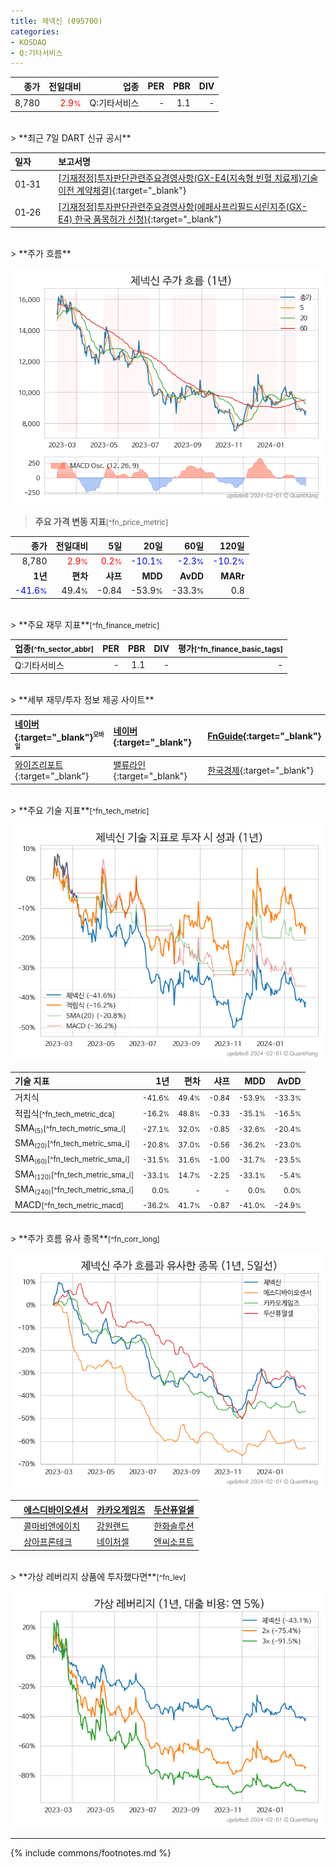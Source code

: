 ```yaml
---
title: 제넥신 (095700)
categories:
- KOSDAQ
- Q:기타서비스
---
```

| **종가** | **전일대비** | **업종** | **PER** | **PBR** | **DIV** |
| -------: | -----------: | -------: | ------: | ------: | ------: |
| 8,780 | <span style="color: red">2.9<small>%</small></span> | Q:기타서비스 | - | 1.1 | - |

<!-- more -->

<br>
> **최근 7일 DART 신규 공시**<a id="dart"></a>


| **일자** |      | **보고서명** |
| :------- | :--- | :----------- |
| 01&#x2011;31 | | [[기재정정]투자판단관련주요경영사항(GX-E4(지속형 빈혈 치료제)기술이전 계약체결)](https://dart.fss.or.kr/dsaf001/main.do?rcpNo=20240131901059){:target="_blank"} |
| 01&#x2011;26 | | [[기재정정]투자판단관련주요경영사항(에페사프리필드시린지주(GX-E4) 한국 품목허가 신청)](https://dart.fss.or.kr/dsaf001/main.do?rcpNo=20240126900076){:target="_blank"} |

<br>
> **주가 흐름**<a id="price"></a>

![095700](/stock/images/095700.png)

> **주요 가격 변동 지표**<small>[^fn_price_metric]</small>

| **종가** | **전일대비** | **5일** | **20일** | **60일** | **120일** |
| -------: | -----------: | ------: | -------: | -------: | --------: |
| 8,780 | <span style="color: red">2.9<small>%</small></span> | <span style="color: red">0.2<small>%</small></span> | <span style="color: blue">-10.1<small>%</small></span> | <span style="color: blue">-2.3<small>%</small></span> | <span style="color: blue">-10.2<small>%</small></span> |
| **1년** | **편차** | **샤프** | **MDD** | **AvDD** | **MARr** |
| <span style="color: blue">-41.6<small>%</small></span> | 49.4<small>%</small> | -0.84 | -53.9<small>%</small> | -33.3<small>%</small> | 0.8 |

<br>
> **주요 재무 지표**<small>[^fn_finance_metric]</small>

| **업종**<small>[^fn_sector_abbr]</small> | **PER** | **PBR** | **DIV** | **평가**<small>[^fn_finance_basic_tags]</small> |
| :--------------------------------------- | ------: | ------: | ------: | ----------------------------------------------: |
| Q:기타서비스 | - | 1.1 | - | - |

<br>
> **세부 재무/투자 정보 제공 사이트**

| [네이버](https://m.stock.naver.com/domestic/stock/095700/finance/summary){:target="_blank"}<sup><small>모바일</small></sup> | [네이버](https://finance.naver.com/item/coinfo.naver?code=095700){:target="_blank"} | [FnGuide](https://comp.fnguide.com/SVO2/ASP/SVD_Invest.asp?gicode=A095700&MenuYn=Y){:target="_blank"} |
| :----- | :--- | :--- |
| [와이즈리포트](https://comp.wisereport.co.kr/company/c1040001.aspx?cmp_cd=095700){:target="_blank"} | [밸류라인](https://www.valueline.co.kr/finance/summary/095700){:target="_blank"} | [한국경제](https://markets.hankyung.com/stock/095700/financial-summary){:target="_blank"} |

<br>
> **주요 기술 지표**<small>[^fn_tech_metric]</small>


![095700](/stock/images/095700_tech.png)

| **기술 지표** | **1년** | **편차** | **샤프** | **MDD** | **AvDD** |
| :------------ | ------: | -----------: | -------: | ------: | -------: |
| 거치식 | <small>-41.6<small>%</small></small> | <small>49.4<small>%</small></small> | <small>-0.84</small> | <small>-53.9<small>%</small></small> | <small>-33.3<small>%</small></small> |
| 적립식<small>[^fn_tech_metric_dca]</small> | <small>-16.2<small>%</small></small> | <small>48.8<small>%</small></small> | <small>-0.33</small> | <small>-35.1<small>%</small></small> | <small>-16.5<small>%</small></small> |
| SMA<small><sub>(5)</sub></small><small>[^fn_tech_metric_sma_i]</small> | <small>-27.1<small>%</small></small> | <small>32.0<small>%</small></small> | <small>-0.85</small> | <small>-32.6<small>%</small></small> | <small>-20.4<small>%</small></small> |
| SMA<small><sub>(20)</sub></small><small>[^fn_tech_metric_sma_i]</small> | <small>-20.8<small>%</small></small> | <small>37.0<small>%</small></small> | <small>-0.56</small> | <small>-36.2<small>%</small></small> | <small>-23.0<small>%</small></small> |
| SMA<small><sub>(60)</sub></small><small>[^fn_tech_metric_sma_i]</small> | <small>-31.5<small>%</small></small> | <small>31.6<small>%</small></small> | <small>-1.00</small> | <small>-31.7<small>%</small></small> | <small>-23.5<small>%</small></small> |
| SMA<small><sub>(120)</sub></small><small>[^fn_tech_metric_sma_i]</small> | <small>-33.1<small>%</small></small> | <small>14.7<small>%</small></small> | <small>-2.25</small> | <small>-33.1<small>%</small></small> | <small>-5.4<small>%</small></small> |
| SMA<small><sub>(240)</sub></small><small>[^fn_tech_metric_sma_i]</small> | <small>0.0<small>%</small></small> | <small>-</small> | <small>-</small> | <small>0.0<small>%</small></small> | <small>0.0<small>%</small></small> |
| MACD<small>[^fn_tech_metric_macd]</small> | <small>-36.2<small>%</small></small> | <small>41.7<small>%</small></small> | <small>-0.87</small> | <small>-41.0<small>%</small></small> | <small>-24.9<small>%</small></small> |

<br>
> **주가 흐름 유사 종목**<a id="corr"></a><small>[^fn_corr_long]</small>

![095700](/stock/images/095700_corr.png)

|    | [에스디바이오센서](/137310/) | [카카오게임즈](/293490/) | [두산퓨얼셀](/336260/) |
| :- | :------------------------------------- | :------------------------------------- | :--------------------------------------|
|    | [콜마비앤에이치](/200130/) | [강원랜드](/035250/) | [한화솔루션](/009830/) |
|    | [상아프론테크](/089980/) | [네이처셀](/007390/) | [엔씨소프트](/036570/) |

<br>
> **가상 레버리지 상품에 투자했다면**<a id="2x"></a><small>[^fn_lev]</small>

![095700](/stock/images/095700_2x.png)

---
{% include commons/footnotes.md %}